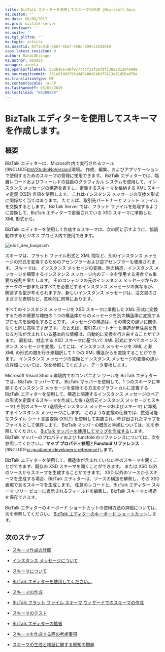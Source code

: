 ```yaml
---
title: BizTalk エディターを使用してスキーマの作成 |Microsoft Docs
ms.custom: ''
ms.date: 06/08/2017
ms.prod: biztalk-server
ms.reviewer: ''
ms.suite: ''
ms.tgt_pltfrm: ''
ms.topic: article
ms.assetid: 03fac91b-5b67-4baf-968c-294c525d3018
caps.latest.revision: 9
author: MandiOhlinger
ms.author: mandia
manager: anneta
ms.openlocfilehash: b32b4667e0f9777ccf21f26fdfc38a2d12946998
ms.sourcegitcommit: 381e83d43796a345488d54b3f7413e11d56ad7be
ms.translationtype: MT
ms.contentlocale: ja-JP
ms.lasthandoff: 05/07/2019
ms.locfileid: "65389884"
---
```

# <a name="create-schemas-using-biztalk-editor"></a>BizTalk エディターを使用してスキーマを作成します。

## <a name="overview"></a>概要
BizTalk エディターは、Microsoft 内で実行されるツール[!INCLUDE[btsVStudioNoVersion](../includes/btsvstudionoversion-md.md)]環境。 作成、編集、およびアプリケーションで使用するためのスキーマの管理に使用できます。 BizTalk エディターでは、階層レコードおよびフィールドの独自のグラフィカル システムを使用して、インスタンス メッセージの構造を表すし、定義するスキーマを格納する XML スキーマ定義 (XSD) 言語を使用します。 これはインスタンス メッセージの交換を形式に関係なく当てはまります。 たとえば、取引先パートナーとフラット ファイルを交換するとします。 BizTalk Server では、フラット ファイルを処理するように変換して、BizTalk エディターで定義されている XSD スキーマに準拠した XML 形式から。  
  
 BizTalk エディターを使用して作成するスキーマは、次の図に示すように、協調動作するビジネス プロセス内で使用できます。  
  
 ![](../core/media/ebiz-dev-busprcsh.gif "ebiz_dev_busprcsh")  
  
 スキーマは、フラット ファイル形式と XML 間など、別のインスタンス メッセージの形式を変換するためのアセンブラーおよび逆アセンブラーも使用されます。 スキーマは、インスタンス メッセージの変換、別の構造、インスタンス メッセージを構築するインスタンス メッセージ内のデータを使用する場合でも重要な役割を果たします。 そのコンテンツの元のインスタンス メッセージからのデータの一部またはすべてを必要とするインスタンス メッセージの異なるが、関連する型が考えられますか、新しいインスタンス メッセージは、注文書のさまざまな表現など、意味的に同等にあります。  
  
 すべてのインスタンス メッセージを XSD スキーマに準拠した XML 形式に変換するための重要な理由の 1 つの構造体からのメッセージを別の構造体に変換するプロセスを簡略化することです。 メッセージの構造は、その構文の違いに関係なくと同じ意味ですがです。 たとえば、取引先パートナーと構造が発注書を異なる方法が含まれている基本的な情報は、自動的に変換を行き来することができます。 最初は、対応する XSD スキーマに基づいて XML 形式にすべてのインスタンス メッセージを変換、してには、インスタンス メッセージを XML と非 XML の形式の間を行き来翻訳して 1 つの XML 構造からを変換することができます。 インスタンス メッセージの変換とインスタンス メッセージの変換の違いの詳細については、次を参照してください。[データ変換](../core/data-transformation.md)します。  
  
 Microsoft Visual Studio 環境内でのコンパニオン ツールを BizTalk エディターでは、BizTalk マッパーです。 BizTalk マッパーを使用して、1 つのスキーマに準拠するインスタンス メッセージを変換する方法をグラフィカルに定義する BizTalk エディターを使用して、構造と関連するインスタンス メッセージのペアの形式を定義するスキーマを作成した後 (送信元インスタンス メッセージとスキーマ) を別のスキーマ (送信先インスタンス メッセージおよびスキーマ) に準拠するインスタンス メッセージにします。 このような変換の仕様では、拡張可能なスタイル シート言語変換 (XSLT) を使用して実装され、呼び出されたマップをファイルとして保存します。 BizTalk マッパーの概念と手順については、次を参照してください。 [BizTalk マッパーを使用してマップを作成する](../core/creating-maps-using-biztalk-mapper.md)します。 BizTalk マッパーのプロパティおよび functoid のリファレンスについては、次を参照してください。、**マップ プロパティ参照**と**Functoid リファレンス**[!INCLUDE[ui-guidance-developers-reference](../includes/ui-guidance-developers-reference.md)]します。  
  
 BizTalk エディターを使用して、構造体が含まれていない空のスキーマを開くことができます、既存の XSD スキーマを開くことができます。 または XSD 以外のソースからスキーマを生成することができます。 XSD 以外のソースからスキーマを生成する場合、BizTalk エディターは、ソースの構造を解釈し、その XSD 表現であるスキーマを生成します。 任意のレコードと、BizTalk エディター スキーマ ツリー ビューに表示されるフィールドを編集し、BizTalk スキーマと構造を保存できます。  
  
 BizTalk エディターのキーボード ショートカットの使用方法の詳細については、次を参照してください。 [BizTalk エディターのキーボード ショートカット](../core/biztalk-editor-keyboard-shortcuts.md)します。  
  
## <a name="next-steps"></a>次のステップ
  
-   [スキーマ作成の計画](../core/planning-for-schema-creation.md)  
  
-   [インスタンス メッセージについて](../core/about-instance-messages.md)  
  
-   [スキーマについて](../core/about-schemas.md)  
  
-   [BizTalk エディターを使用してください。](../core/using-biztalk-editor.md)  
  
-   [スキーマの作成](../core/creating-schemas.md)  
  
-   [BizTalk フラット ファイル スキーマ ウィザードでのスキーマの作成](../core/creating-schemas-using-biztalk-flat-file-schema-wizard.md)  
  
-   [スキーマのテスト](../core/testing-schemas.md)  
  
-   [BizTalk エディターの拡張](../core/extending-biztalk-editor.md)  
  
-   [スキーマを作成する際の考慮事項](../core/considerations-when-creating-schemas.md)  
  
-   [スキーマの生成と検証に関する既知の問題](../core/known-issues-with-schema-generation-and-validation.md)
